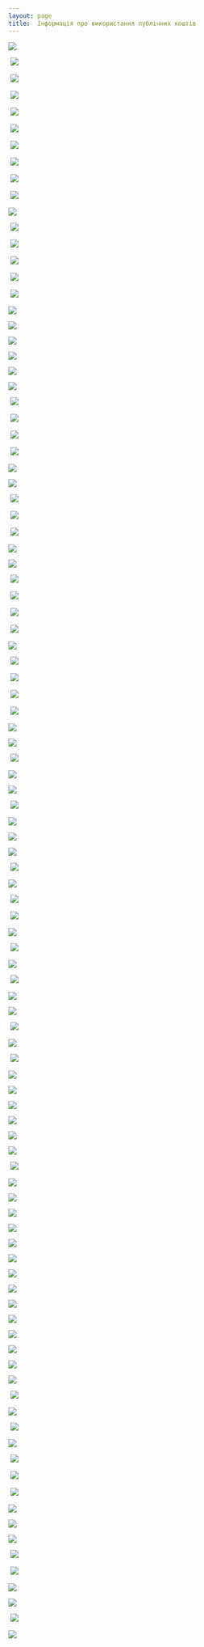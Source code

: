 ```yaml
---
layout: page
title:  Інформація про використання публічних коштів
---
```

![](/assets/tiger-1509576171.png)

 ![](/assets/tiger-1509576190.png)

 ![](/assets/tiger-1509576211.png)

 ![](/assets/tiger-1509576234.png)

 ![](/assets/tiger-1509576255.png)

 ![](/assets/tiger-1509576278.png)

 ![](/assets/tiger-1509576298.png)

 ![](/assets/tiger-1509576317.png)

 ![](/assets/tiger-1509576338.png)

 ![](/assets/tiger-1516637604.png)

![](/assets/tiger-1516637633.png)

 ![](/assets/tiger-1516637811.png)

 ![](/assets/tiger-1516637842.png)

 ![](/assets/tiger-1516637869.png)

 ![](/assets/tiger-1516637918.png)

 ![](/assets/tiger-1516637945.png)

![](/assets/tiger-1516637992.png)

![](/assets/tiger-1516638037.png)

![](/assets/tiger-1516638075.png)

![](/assets/tiger-1516638230.png)

![](/assets/tiger-1516638357.png)

![](/assets/tiger-1516638395.png)

 ![](/assets/tiger-1516638421.png)

 ![](/assets/tiger-1516638525.png)

 ![](/assets/tiger-1516638561.png)

 ![](/assets/tiger-1517419017.png)

![](/assets/tiger-1517419151.png)

![](/assets/tiger-1517419176.png)

 ![](/assets/tiger-1517419250.png)

 ![](/assets/tiger-1517419369.png)

 ![](/assets/tiger-1517419407.png)

![](/assets/tiger-1519239590.png)

![](/assets/tiger-1525372176.png)

 ![](/assets/tiger-1525372221.png)

 ![](/assets/tiger-1525372327.png)

 ![](/assets/tiger-1525372357.png)

 ![](/assets/tiger-1525372445.png)

![](/assets/tiger-1525372524.png)

 ![](/assets/tiger-1525372571.png)

 ![](/assets/tiger-1525372618.png)

 ![](/assets/tiger-1525372680.png)

 ![](/assets/tiger-1525372745.png)

![](/assets/tiger-1525372768.png)

![](/assets/tiger-1525372816.png)

 ![](/assets/tiger-1525372876.png)

![](/assets/tiger-1525372923.png)

![](/assets/tiger-1525373002.png)

 ![](/assets/tiger-1525373048.png)

![](/assets/tiger-1528281883.png)

![](/assets/tiger-1528281909.png)

![](/assets/tiger-1528281935.png)

 ![](/assets/tiger-1528281958.png)

![](/assets/tiger-1528281981.png)

 ![](/assets/tiger-1534781134.png)

 ![](/assets/tiger-1534781156.png)

![](/assets/tiger-1534781216.png)

 ![](/assets/tiger-1534781239.png)

![](/assets/tiger-1534781266.png)

 ![](/assets/tiger-1534781291.png)

![](/assets/tiger-1534781314.png)

![](/assets/tiger-1534781356.png)

 ![](/assets/tiger-1534781380.png)

![](/assets/tiger-1534781407.png)

 ![](/assets/tiger-1534781445.png)

![](/assets/tiger-1534781471.png)

![](/assets/tiger-1534781495.png)

![](/assets/tiger-1534781523.png)

![](/assets/tiger-1534781569.png)

![](/assets/tiger-1534781595.png)

![](/assets/tiger-1534781621.png)

 ![](/assets/tiger-1534781732.png)

![](/assets/tiger-1535986856.png)

![](/assets/tiger-1535986879.png)

![](/assets/tiger-1538159211.png)

![](/assets/tiger-1538159253.png)

![](/assets/tiger-1538159413.png)

![](/assets/tiger-1538159441.png)

![](/assets/tiger-1538159470.png)

![](/assets/tiger-1538159496.png)

![](/assets/tiger-1538159661.png)

![](/assets/tiger-1538159752.png)

![](/assets/tiger-1538159808.png)

![](/assets/tiger-1538159836.png)

![](/assets/tiger-1538159920.png)

![](/assets/tiger-1538159947.png)

 ![](/assets/tiger-1538160045.png)

![](/assets/tiger-1538160068.png)

 ![](/assets/tiger-1538160187.png)

![](/assets/tiger-1538160213.png)

 ![](/assets/tiger-1539069982.png)

 ![](/assets/tiger-1539070007.png)

 ![](/assets/tiger-1539070028.png)

![](/assets/tiger-1539070052.png)

![](/assets/tiger-1539070077.png)

![](/assets/tiger-1539070113.png)

 ![](/assets/tiger-1539070134.png)

 ![](/assets/tiger-1539070162.png)

![](/assets/tiger-1539070186.png)

![](/assets/tiger-1539070209.png)

 ![](/assets/tiger-1539070233.png)

![](/assets/tiger-1539070257.png)